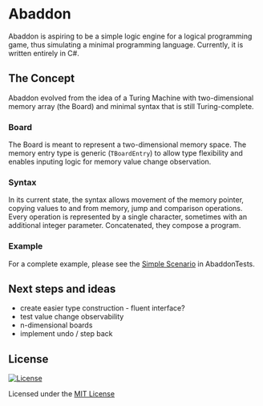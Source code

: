 # Abaddon

Abaddon is aspiring to be a simple logic engine for a logical programming game, thus simulating a minimal programming language.
Currently, it is written entirely in C#.

## The Concept

Abaddon evolved from the idea of a Turing Machine with two-dimensional memory array (the Board) and minimal syntax that is still Turing-complete.

### Board

The Board is meant to represent a two-dimensional memory space. The memory entry type is generic (`TBoardEntry`) to allow type flexibility and enables inputing logic for memory value change observation.

### Syntax

In its current state, the syntax allows movement of the memory pointer, copying values to and from memory, jump and comparison operations.
Every operation is represented by a single character, sometimes with an additional integer parameter.
Concatenated, they compose a program.

### Example

For a complete example, please see the [Simple Scenario](AbaddonTests/Scenarios/SimpleThreeByThreeScenario.cs) in AbaddonTests.

## Next steps and ideas

* create easier type construction - fluent interface?
* test value change observability
* n-dimensional boards
* implement undo / step back

## License

[![License](http://img.shields.io/:license-mit-blue.svg?style=flat-square)](http://badges.mit-license.org)

Licensed under the [MIT License](LICENSE)
